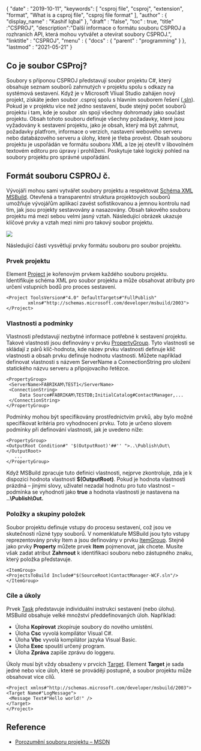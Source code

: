 {
  "date" : "2019-10-11",
  "keywords": [ "csproj file", "csproj", "extension", "format", "What is a csproj file", "csproj file format" ],
  "author" : {
    "display_name" : "Kashif Iqbal"
},
  "draft" : "false",
  "toc" : true,
  "title" :"CSPROJ",
  "description":"Další informace o formátu souboru CSPROJ a rozhraních API, která mohou vytvářet a otevírat soubory CSPROJ.",
  "linktitle" : "CSPROJ",
  "menu" : {
    "docs" : {
      "parent" : "programming"
}
},
  "lastmod" : "2021-05-21"
}

## Co je soubor CSProj?
Soubory s příponou CSPROJ představují soubor projektu C#, který obsahuje seznam souborů zahrnutých v projektu spolu s odkazy na systémová sestavení. Když je v Microsoft VIiual Studio zahájen nový projekt, získáte jeden soubor .csproj spolu s hlavním souborem řešení ([.sln](/cs/programming/sln/)). Pokud je v projektu více než jedno sestavení, bude stejný počet souborů projektu i tam, kde je soubor .sln spojí všechny dohromady jako součást projektu. Obsah tohoto souboru definuje všechny požadavky, které jsou vyžadovány k sestavení projektu, jako je obsah, který má být zahrnut, požadavky platfrom, informace o verzích, nastavení webového serveru nebo databázového serveru a úlohy, které je třeba provést. Obsah souboru projektu je uspořádán ve formátu souboru XML a lze jej otevřít v libovolném textovém editoru pro úpravy i prohlížení. Poskytuje také logický pohled na soubory projektu pro správné uspořádání.

## Formát souboru CSPROJ č.

Vývojáři mohou sami vytvářet soubory projektu a respektovat [Schéma XML MSBuild](https://msdn.microsoft.com/library/5dy88c2e.aspx). Otevřená a transparentní struktura projektových souborů umožňuje vývojářům aplikací zavést sofistikovanou a jemnou kontrolu nad tím, jak jsou projekty sestavovány a nasazovány. Obsah takového souboru projektu má mezi sebou velmi jasný vztah. Následující obrázek ukazuje klíčové prvky a vztah mezi nimi pro takový soubor projektu.

![](https://learn.microsoft.com/en-us/aspnet/web-forms/overview/deployment/web-deployment-in-the-enterprise/understanding-the-project-file/_static/image2.png)

Následující části vysvětlují prvky formátu souboru pro soubor projektu.

### Prvek projektu ###

Element [Project](https://msdn.microsoft.com/library/bcxfsh87.aspx) je kořenovým prvkem každého souboru projektu. Identifikuje schéma XML pro soubor projektu a může obsahovat atributy pro určení vstupních bodů pro proces sestavení.

```
<Project ToolsVersion#"4.0" DefaultTargets#"FullPublish"
        xmlns#"http://schemas.microsoft.com/developer/msbuild/2003">
</Project>
```

### Vlastnosti a podmínky

Vlastnosti představují nezbytné informace potřebné k sestavení projektu. Takové vlastnosti jsou definovány v prvku [PropertyGroup](https://msdn.microsoft.com/library/t4w159bs.aspx). Tyto vlastnosti se skládají z párů klíč-hodnota, kde název prvku vlastnosti definuje klíč vlastnosti a obsah prvku definuje hodnotu vlastnosti. Můžete například definovat vlastnosti s názvem ServerName a ConnectionString pro uložení statického názvu serveru a připojovacího řetězce.

```
<PropertyGroup>    
 <ServerName>FABRIKAM\TEST1</ServerName>
 <ConnectionString>
     Data Source#FABRIKAM\TESTDB;InitialCatalog#ContactManager,...
 </ConnectionString>
</PropertyGroup>
```

Podmínky mohou být specifikovány prostřednictvím prvků, aby bylo možné specifikovat kritéria pro vyhodnocení prvku. Toto je určeno slovem podmínky při definování vlastnosti, jak je uvedeno níže:

```
<PropertyGroup>
<OutputRoot Condition#" '$(OutputRoot)'##'' ">..\Publish\Out\</OutputRoot>
   ...
</PropertyGroup>
```

Když MSBuild zpracuje tuto definici vlastnosti, nejprve zkontroluje, zda je k dispozici hodnota vlastnosti **$(OutputRoot)**. Pokud je hodnota vlastnosti prázdná – jinými slovy, uživatel nezadal hodnotu pro tuto vlastnost – podmínka se vyhodnotí jako **true** a hodnota vlastnosti je nastavena na **..\Publish\Out.**

### Položky a skupiny položek

Soubor projektu definuje vstupy do procesu sestavení, což jsou ve skutečnosti různé typy souborů. V nomenklatuře MSBuild jsou tyto vstupy reprezentovány prvky Item a jsou definovány v prvku [ItemGroup](https://msdn.microsoft.com/library/646dk05y.aspx). Stejně jako prvky **Property** můžete prvek **Item** pojmenovat, jak chcete. Musíte však zadat atribut **Zahrnout** k identifikaci souboru nebo zástupného znaku, který položka představuje.

```
<ItemGroup>
<ProjectsToBuild Include#"$(SourceRoot)ContactManager-WCF.sln"/>
</ItemGroup>
```

### Cíle a úkoly

Prvek [Task](https://msdn.microsoft.com/library/77f2hx1s.aspx) představuje individuální instrukci sestavení (nebo úlohu). MSBuild obsahuje velké množství předdefinovaných úloh. Například:

* Úloha **Kopírovat** zkopíruje soubory do nového umístění.
* Úloha **Csc** vyvolá kompilátor Visual C#.
* Úloha **Vbc** vyvolá kompilátor jazyka Visual Basic.
* Úloha **Exec** spouští určený program.
* Úloha **Zpráva** zapíše zprávu do loggeru.

Úkoly musí být vždy obsaženy v prvcích [Target](https://msdn.microsoft.com/library/t50z2hka.aspx). Element **Target** je sada jedné nebo více úloh, které se provádějí postupně, a soubor projektu může obsahovat více cílů.

```
<Project xmlns#"http://schemas.microsoft.com/developer/msbuild/2003">
<Target Name#"LogMessage">
 <Message Text#"Hello world!" />
</Target>
</Project>
```

## Reference

* [Porozumění souboru projektu – MSDN](https://learn.microsoft.com/en-us/aspnet/web-forms/overview/deployment/web-deployment-in-the-enterprise/understanding-the-project-file)

